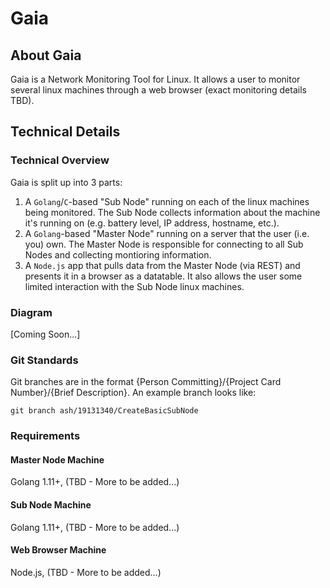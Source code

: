# Gaia

## About Gaia
Gaia is a Network Monitoring Tool for Linux. It allows a user to monitor several linux machines through a web browser (exact monitoring details TBD).

## Technical Details
### Technical Overview
Gaia is split up into 3 parts:
1. A `Golang`/`C`-based "Sub Node" running on each of the linux machines being monitored. The Sub Node collects information about the machine it's running on (e.g. battery level, IP address, hostname, etc.).
2. A `Golang`-based "Master Node" running on a server that the user (i.e. you) own. The Master Node is responsible for connecting to all Sub Nodes and collecting montioring information.
3. A `Node.js` app that pulls data from the Master Node (via REST) and presents it in a browser as a datatable. It also allows the user some limited interaction with the Sub Node linux machines.
### Diagram
[Coming Soon...]

### Git Standards
Git branches are in the format {Person Committing}/{Project Card Number}/{Brief Description}. An example branch looks like:
```
git branch ash/19131340/CreateBasicSubNode
```
### Requirements
#### Master Node Machine
Golang 1.11+, (TBD - More to be added...)
#### Sub Node Machine
Golang 1.11+, (TBD - More to be added...)
#### Web Browser Machine
Node.js, (TBD - More to be added...)